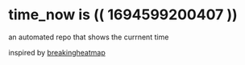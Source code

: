 # time_now is (( 1694599200407 ))

an automated repo that shows the currnent time

inspired by [breakingheatmap](https://github.com/breakingheatmap/breakingheatmap)